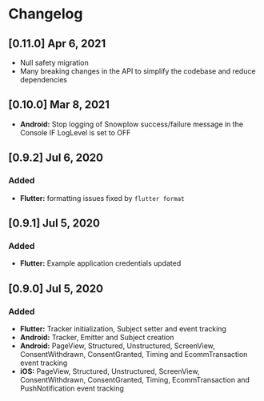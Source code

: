 # Changelog
## [0.11.0] Apr 6, 2021
- Null safety migration
- Many breaking changes in the API to simplify the codebase and reduce dependencies

## [0.10.0] Mar 8, 2021
- **Android:** Stop logging of Snowplow success/failure message in the Console IF LogLevel is set to OFF

## [0.9.2] Jul 6, 2020
### Added
- **Flutter:** formatting issues fixed by `flutter format`

## [0.9.1] Jul 5, 2020
### Added
- **Flutter:** Example application credentials updated

## [0.9.0] Jul 5, 2020
### Added
- **Flutter:** Tracker initialization, Subject setter and event tracking
- **Android:** Tracker, Emitter and Subject creation
- **Android:** PageView, Structured, Unstructured, ScreenView, ConsentWithdrawn, ConsentGranted, Timing and EcommTransaction event tracking
- **iOS:** PageView, Structured, Unstructured, ScreenView, ConsentWithdrawn, ConsentGranted, Timing, EcommTransaction and PushNotification event tracking